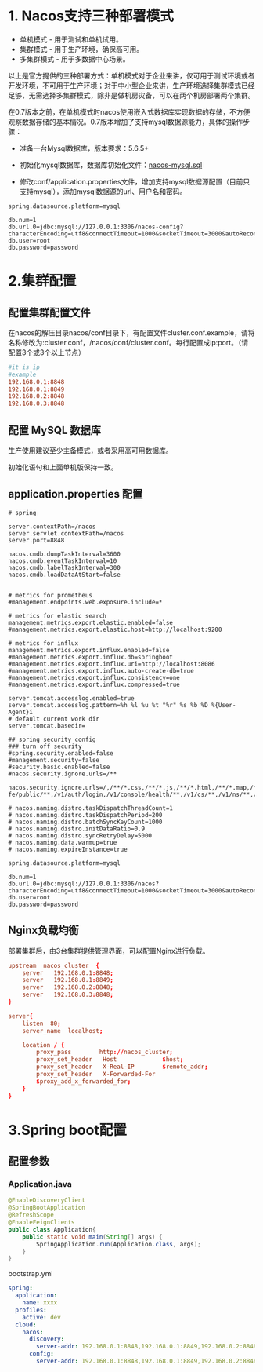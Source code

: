 # 1. Nacos支持三种部署模式

- 单机模式 - 用于测试和单机试用。
- 集群模式 - 用于生产环境，确保高可用。
- 多集群模式 - 用于多数据中心场景。

以上是官方提供的三种部署方式：单机模式对于企业来讲，仅可用于测试环境或者开发环境，不可用于生产环境；对于中小型企业来讲，生产环境选择集群模式已经足够，无需选择多集群模式，除非是做机房灾备，可以在两个机房部署两个集群。

在0.7版本之前，在单机模式时nacos使用嵌入式数据库实现数据的存储，不方便观察数据存储的基本情况。0.7版本增加了支持mysql数据源能力，具体的操作步骤：

- 准备一台Mysql数据库，版本要求：5.6.5+
- 初始化mysql数据库，数据库初始化文件：[nacos-mysql.sql](https://github.com/alibaba/nacos/blob/master/distribution/conf/nacos-mysql.sql)

- 修改conf/application.properties文件，增加支持mysql数据源配置（目前只支持mysql），添加mysql数据源的url、用户名和密码。

```properties
spring.datasource.platform=mysql

db.num=1
db.url.0=jdbc:mysql://127.0.0.1:3306/nacos-config?characterEncoding=utf8&connectTimeout=1000&socketTimeout=3000&autoReconnect=true
db.user=root
db.password=password
```

# 2.集群配置

## 配置集群配置文件

在nacos的解压目录nacos/conf目录下，有配置文件cluster.conf.example，请将名称修改为:cluster.conf，/nacos/conf/cluster.conf。每行配置成ip:port。（请配置3个或3个以上节点）

```conf
#it is ip
#example
192.168.0.1:8848
192.168.0.1:8849
192.168.0.2:8848
192.168.0.3:8848
```



## 配置 MySQL 数据库

生产使用建议至少主备模式，或者采用高可用数据库。

初始化语句和上面单机版保持一致。

## application.properties 配置

```properties
# spring

server.contextPath=/nacos
server.servlet.contextPath=/nacos
server.port=8848

nacos.cmdb.dumpTaskInterval=3600
nacos.cmdb.eventTaskInterval=10
nacos.cmdb.labelTaskInterval=300
nacos.cmdb.loadDataAtStart=false


# metrics for prometheus
#management.endpoints.web.exposure.include=*

# metrics for elastic search
management.metrics.export.elastic.enabled=false
#management.metrics.export.elastic.host=http://localhost:9200

# metrics for influx
management.metrics.export.influx.enabled=false
#management.metrics.export.influx.db=springboot
#management.metrics.export.influx.uri=http://localhost:8086
#management.metrics.export.influx.auto-create-db=true
#management.metrics.export.influx.consistency=one
#management.metrics.export.influx.compressed=true

server.tomcat.accesslog.enabled=true
server.tomcat.accesslog.pattern=%h %l %u %t "%r" %s %b %D %{User-Agent}i
# default current work dir
server.tomcat.basedir=

## spring security config
### turn off security
#spring.security.enabled=false
#management.security=false
#security.basic.enabled=false
#nacos.security.ignore.urls=/**

nacos.security.ignore.urls=/,/**/*.css,/**/*.js,/**/*.html,/**/*.map,/**/*.svg,/**/*.png,/**/*.ico,/console-fe/public/**,/v1/auth/login,/v1/console/health/**,/v1/cs/**,/v1/ns/**,/v1/cmdb/**,/actuator/**,/v1/console/server/**

# nacos.naming.distro.taskDispatchThreadCount=1
# nacos.naming.distro.taskDispatchPeriod=200
# nacos.naming.distro.batchSyncKeyCount=1000
# nacos.naming.distro.initDataRatio=0.9
# nacos.naming.distro.syncRetryDelay=5000
# nacos.naming.data.warmup=true
# nacos.naming.expireInstance=true

spring.datasource.platform=mysql

db.num=1
db.url.0=jdbc:mysql://127.0.0.1:3306/nacos?characterEncoding=utf8&connectTimeout=1000&socketTimeout=3000&autoReconnect=true
db.user=root
db.password=password
```



## Nginx负载均衡

部署集群后，由3台集群提供管理界面，可以配置Nginx进行负载。

```conf
upstream  nacos_cluster  {
    server   192.168.0.1:8848;
    server   192.168.0.1:8849;
    server   192.168.0.2:8848;
    server   192.168.0.3:8848;
}

server{
    listen  80;
    server_name  localhost;

    location / {
        proxy_pass        http://nacos_cluster;
        proxy_set_header   Host             $host;
        proxy_set_header   X-Real-IP        $remote_addr;
        proxy_set_header   X-Forwarded-For  
        $proxy_add_x_forwarded_for;
    }
}
```

# 3.Spring boot配置

## 配置参数

### Application.java

```java
@EnableDiscoveryClient
@SpringBootApplication
@RefreshScope
@EnableFeignClients
public class Application{
	public static void main(String[] args) {
		SpringApplication.run(Application.class, args);
	}
}
```



bootstrap.yml

```yaml
spring:
  application:
    name: xxxx
  profiles:
    active: dev
  cloud:
    nacos:
      discovery:
        server-addr: 192.168.0.1:8848,192.168.0.1:8849,192.168.0.2:8848,192.168.0.3:8848     #注册中心地址集群
      config:
      	server-addr: 192.168.0.1:8848,192.168.0.1:8849,192.168.0.2:8848,192.168.0.3:8848     #配置中心地址集群
```